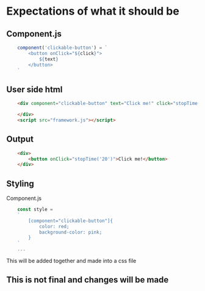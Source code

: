# Expectations of what it should be

## Component.js

```js
    component('clickable-button') = `
        <button onClick="${click}">
            ${text}
        </button>
    `
```

## User side html

```html
    <div component="clickable-button" text="Click me!" click="stopTime('20')">

    </div>
    <script src="framework.js"></script>
```

## Output

```html
    <div>
        <button onClick="stopTime('20')">Click me!</button>
    </div>
```

## Styling

Component.js

```js
    const style = 
    `
        [component="clickable-button"]{
            color: red;
            background-color: pink;
        }
    `
    ...
```

This will be added together and made into a css file

## This is not final and changes will be made
